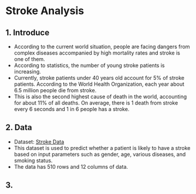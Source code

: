 # Stroke Analysis
## 1. Introduce
- According to the current world situation, people are facing dangers from complex diseases accompanied by high mortality rates and stroke is one of them.
- According to statistics, the number of young stroke patients is increasing.
- Currently, stroke patients under 40 years old account for 5% of stroke patients. According to the World Health Organization, each year about 6.5 million people die from stroke.
- This is also the second highest cause of death in the world, accounting for about 11% of all deaths. On average, there is 1 death from stroke every 6 seconds and 1 in 6 people has a stroke.
## 2. Data
- Dataset: [Stroke Data](https://github.com/beDuy29/Analysis_Stroke/blob/master/healthcare-dataset-stroke.csv)
- This dataset is used to predict whether a patient is likely to have a stroke based on input parameters such as gender, age, various diseases, and smoking status.
- The data has 510 rows and 12 columns of data.
## 3. 
